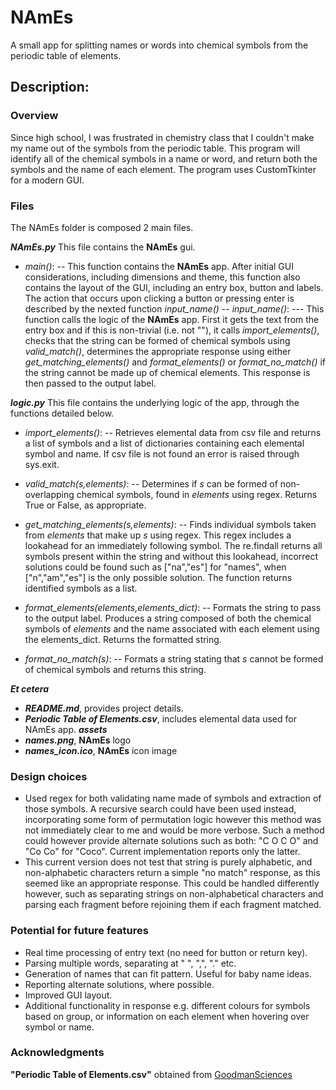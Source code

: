 # NAmEs
A small app for splitting names or words into chemical symbols from the periodic table of elements.

## Description:
### Overview
Since high school, I was frustrated in chemistry class that I couldn't make my name out of the symbols from the periodic table. This program will identify all of the chemical symbols in a name or word, and return both the symbols and the name of each element. The program uses CustomTkinter for a modern GUI.

### Files
The NAmEs folder is composed 2 main files.

***NAmEs.py***
This file contains the **NAmEs** gui.

- *main()*:
-- This function contains the **NAmEs** app. After initial GUI considerations, including dimensions and theme, this function also contains the layout of the GUI, including an entry box, button and labels. The action that occurs upon clicking a button or pressing enter is described by the nexted function *input_name()*
-- *input_name()*:
--- This function calls the logic of the **NAmEs** app. First it gets the text from the entry box and if this is non-trivial (i.e. not ""), it calls *import_elements()*, checks that the string can be formed of chemical symbols using *valid_match()*, determines the appropriate response using either *get_matching_elements()* and *format_elements()* or *format_no_match()* if the string cannot be made up of chemical elements. This response is then passed to the output label.

***logic.py***
This file contains the underlying logic of the app, through the functions detailed below.

- *import_elements()*:
-- Retrieves elemental data from csv file and returns a list of symbols and a list of dictionaries containing each elemental symbol and name. If csv file is not found an error is raised through sys.exit.

- *valid_match(s,elements)*:
-- Determines if *s* can be formed of non-overlapping chemical symbols, found in *elements* using regex. Returns True or False, as appropriate.

- *get_matching_elements(s,elements)*:
-- Finds individual symbols taken from *elements* that make up *s* using regex. This regex includes a lookahead for an immediately following symbol. The re.findall returns all symbols present within the string and without this lookahead, incorrect solutions could be found such as ["na","es"] for "names", when ["n","am","es"] is the only possible solution. The function returns identified symbols as a list.

- *format_elements(elements,elements_dict)*:
-- Formats the string to pass to the output label. Produces a string composed of both the chemical symbols of *elements* and the name associated with each element using the elements_dict. Returns the formatted string.

- *format_no_match(s)*:
-- Formats a string stating that *s* cannot be formed of chemical symbols and returns this string.


***Et cetera***
- ***README.md***, provides project details.
- ***Periodic Table of Elements.csv***, includes elemental data used for NAmEs app.
***assets***
- ***names.png***, **NAmEs** logo
- ***names_icon.ico***, **NAmEs** icon image


### Design choices
- Used regex for both validating name made of symbols and extraction of those symbols. A recursive search could have been used instead, incorporating some form of permutation logic however this method was not immediately clear to me and would be more verbose. Such a method could however provide alternate solutions such as both:
"C O C O" and "Co Co" for "Coco". Current implementation reports only the latter.
- This current version does not test that string is purely alphabetic, and non-alphabetic characters return a simple "no match" response, as this seemed like an appropriate response. This could be handled differently however, such as separating strings on non-alphabetical characters and parsing each fragment before rejoining them if each fragment matched.


### Potential for future features
- Real time processing of entry text (no need for button or return key).
- Parsing multiple words, separating at " ", ",", "." etc.
- Generation of names that can fit pattern. Useful for baby name ideas.
- Reporting alternate solutions, where possible.
- Improved GUI layout.
- Additional functionality in response e.g. different colours for symbols based on group, or information on each element when hovering over symbol or name.


### Acknowledgments
**"Periodic Table of Elements.csv"** obtained from [GoodmanSciences](https://gist.github.com/GoodmanSciences/c2dd862cd38f21b0ad36b8f96b4bf1ee)
